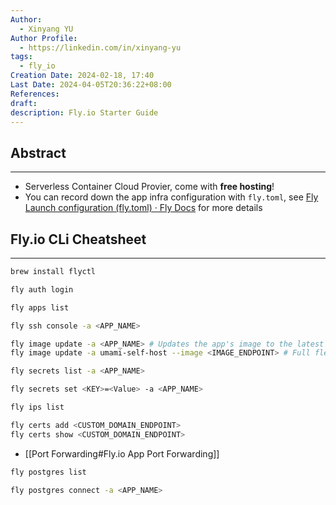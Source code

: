```yaml
---
Author:
  - Xinyang YU
Author Profile:
  - https://linkedin.com/in/xinyang-yu
tags:
  - fly_io
Creation Date: 2024-02-18, 17:40
Last Date: 2024-04-05T20:36:22+08:00
References: 
draft: 
description: Fly.io Starter Guide
---
```

## Abstract
---
- Serverless Container Cloud Provier, come with **free hosting**!
- You can record down the app infra configuration with `fly.toml`, see [Fly Launch configuration (fly.toml) · Fly Docs](https://fly.io/docs/reference/configuration/) for more details

## Fly.io CLi Cheatsheet
---
```bash title="Fly CLi Setup"
brew install flyctl

fly auth login
```

```bash title="App Management"
fly apps list

fly ssh console -a <APP_NAME>

fly image update -a <APP_NAME> # Updates the app's image to the latest available version.
fly image update -a umami-self-host --image <IMAGE_ENDPOINT> # Full flexibility in the image we want to use
```

```bash title="App Secrets Management"
fly secrets list -a <APP_NAME>

fly secrets set <KEY>=<Value> -a <APP_NAME>
```

```bash title="App Networking Management"
fly ips list

fly certs add <CUSTOM_DOMAIN_ENDPOINT>
fly certs show <CUSTOM_DOMAIN_ENDPOINT>
```
- [[Port Forwarding#Fly.io App Port Forwarding]]

```bash title="Postgres Management"
fly postgres list

fly postgres connect -a <APP_NAME>
```